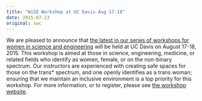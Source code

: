 ```yaml
---
title: "WiSE Workshop at UC Davis Aug 17-18"
date: 2015-07-23
original: swc
---
```

<p>
  We are pleased to announce that
  <a href="http://camillescott.github.io/2015-08-16-ucdavis-wise/">the latest in our series of workshops for women in science and engineering</a>
  will be held at UC Davis on August 17-18, 2015.
   This workshop is aimed at those in science, engineering, medicine, or related fields
  who identify as women, female, or on the non-binary spectrum.
  Our instructors are experienced with creating safe spaces for those on the trans* spectrum,
  and one openly identifies as a trans woman;
  ensuring that we maintain an inclusive environment is a top priority for this workshop.
  For more information, or to register,
  please see <a href="http://camillescott.github.io/2015-08-16-ucdavis-wise/">the workshop website</a>.
</p>

